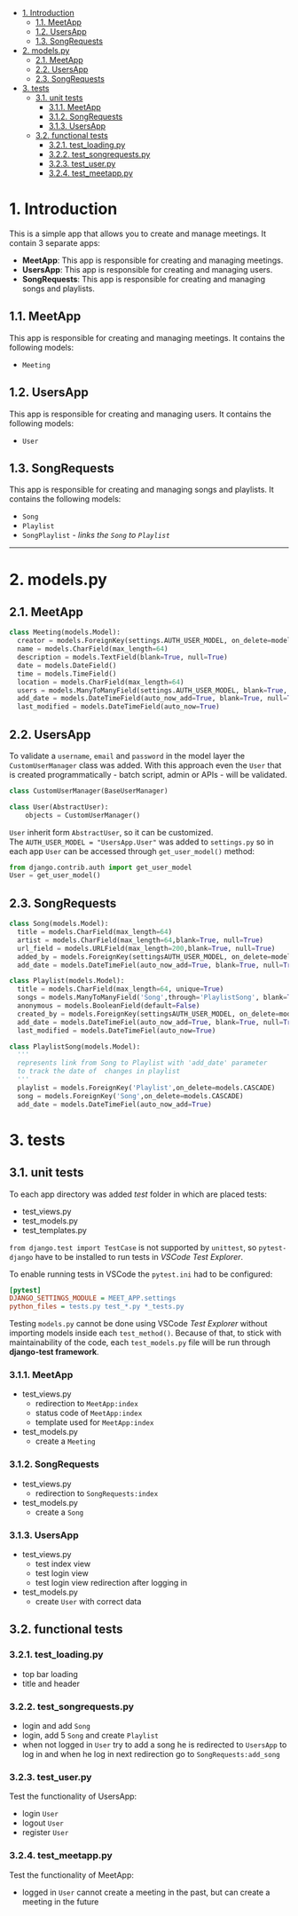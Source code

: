 - [1. Introduction](#1-introduction)
  - [1.1. MeetApp](#11-meetapp)
  - [1.2. UsersApp](#12-usersapp)
  - [1.3. SongRequests](#13-songrequests)
- [2. models.py](#2-modelspy)
  - [2.1. MeetApp](#21-meetapp)
  - [2.2. UsersApp](#22-usersapp)
  - [2.3. SongRequests](#23-songrequests)
- [3. tests](#3-tests)
  - [3.1. unit tests](#31-unit-tests)
    - [3.1.1. MeetApp](#311-meetapp)
    - [3.1.2. SongRequests](#312-songrequests)
    - [3.1.3. UsersApp](#313-usersapp)
  - [3.2. functional tests](#32-functional-tests)
    - [3.2.1. test\_loading.py](#321-test_loadingpy)
    - [3.2.2. test\_songrequests.py](#322-test_songrequestspy)
    - [3.2.3. test\_user.py](#323-test_userpy)
    - [3.2.4. test\_meetapp.py](#324-test_meetapppy)


# 1. Introduction
This is a simple app that allows you to create and manage meetings. It contain 3 separate apps:
- **MeetApp**: This app is responsible for creating and managing meetings.
- **UsersApp**: This app is responsible for creating and managing users.
- **SongRequests**: This app is responsible for creating and managing songs and playlists.



## 1.1. MeetApp
This app is responsible for creating and managing meetings. It contains the following models:
- `Meeting`

## 1.2. UsersApp
This app is responsible for creating and managing users. It contains the following models:
- `User`

## 1.3. SongRequests
This app is responsible for creating and managing songs and playlists. It contains the following models:
- `Song`
- `Playlist`
- `SongPlaylist` - *links the `Song` to `Playlist`*

---
# 2. models.py
## 2.1. MeetApp
```python
class Meeting(models.Model):
  creator = models.ForeignKey(settings.AUTH_USER_MODEL, on_delete=models.CASCADE, related_name="created_meetings")
  name = models.CharField(max_length=64)
  description = models.TextField(blank=True, null=True)
  date = models.DateField()
  time = models.TimeField()
  location = models.CharField(max_length=64)
  users = models.ManyToManyField(settings.AUTH_USER_MODEL, blank=True, related_name="meetings")
  add_date = models.DateTimeField(auto_now_add=True, blank=True, null=True)
  last_modified = models.DateTimeField(auto_now=True)
```

## 2.2. UsersApp
To validate a `username`, `email` and `password` in the model layer the `CustomUserManager` class was added. With this approach even the `User` that is created programmatically - batch script, admin or APIs - will be validated.
```python
class CustomUserManager(BaseUserManager)
```

```python
class User(AbstractUser):
    objects = CustomUserManager()
```

`User` inherit form `AbstractUser`, so it can be customized.\
The `AUTH_USER_MODEL = "UsersApp.User"` was added to `settings.py` so in each app `User` can be accessed through `get_user_model()` method:
```python
from django.contrib.auth import get_user_model
User = get_user_model()
```


## 2.3. SongRequests
```python
class Song(models.Model):
  title = models.CharField(max_length=64)
  artist = models.CharField(max_length=64,blank=True, null=True)
  url_field = models.URLField(max_length=200,blank=True, null=True)
  added_by = models.ForeignKey(settingsAUTH_USER_MODEL, on_delete=models.SET_NULL,null=True, related_name="songs")
  add_date = models.DateTimeFiel(auto_now_add=True, blank=True, null=True)

class Playlist(models.Model):
  title = models.CharField(max_length=64, unique=True)
  songs = models.ManyToManyField('Song',through='PlaylistSong', blank=True,related_name="parent_playlists")
  anonymous = models.BooleanField(default=False)
  created_by = models.ForeignKey(settingsAUTH_USER_MODEL, on_delete=models.SET_NULL,null=True, blank=True, related_name="playlists")
  add_date = models.DateTimeFiel(auto_now_add=True, blank=True, null=True)
  last_modified = models.DateTimeFiel(auto_now=True)

class PlaylistSong(models.Model):
  '''
  represents link from Song to Playlist with 'add_date' parameter
  to track the date of  changes in playlist
  '''
  playlist = models.ForeignKey('Playlist',on_delete=models.CASCADE)
  song = models.ForeignKey('Song',on_delete=models.CASCADE)
  add_date = models.DateTimeFiel(auto_now_add=True)
```

# 3. tests

## 3.1. unit tests
To each app directory was added *test* folder in which are placed tests:
- test_views.py
- test_models.py
- test_templates.py

`from django.test import TestCase` is not supported by `unittest`, so `pytest-django` have to be installed to run tests in *VSCode Test Explorer*.

To enable running tests in VSCode the `pytest.ini` had to be configured:
```ini
[pytest]
DJANGO_SETTINGS_MODULE = MEET_APP.settings
python_files = tests.py test_*.py *_tests.py
```

Testing `models.py` cannot be done using VSCode *Test Explorer* without importing models inside each `test_method()`. Because of that, to stick with maintainability of the code, each `test_models.py` file will be run through **django-test framework**.

### 3.1.1. MeetApp
- test_views.py
  - redirection to `MeetApp:index`
  - status code of `MeetApp:index`
  - template used for `MeetApp:index`
- test_models.py
  - create a `Meeting`
### 3.1.2. SongRequests
- test_views.py
  - redirection to `SongRequests:index`
- test_models.py
  - create a `Song`
### 3.1.3. UsersApp
- test_views.py
  - test index view
  - test login view
  - test login view redirection after logging in
- test_models.py
  - create `User` with correct data

## 3.2. functional tests
### 3.2.1. test_loading.py
- top bar loading
- title and header

### 3.2.2. test_songrequests.py
- login and add `Song`
- login, add 5 `Song` and create `Playlist`
- when not logged in `User` try to add a song he is redirected to `UsersApp` to log in and when he log in next redirection go to `SongRequests:add_song`

### 3.2.3. test_user.py
Test the functionality of UsersApp:
- login `User`
- logout `User`
- register `User`

### 3.2.4. test_meetapp.py
Test the functionality of MeetApp:
- logged in `User` cannot create a meeting in the past, but can create a meeting in the future